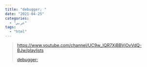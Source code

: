 ```yaml
---
title: "debugger; "
date: "2021-04-25"
categories:
  - "عربي"
tags:
  - "html"
---
```


> https://www.youtube.com/channel/UC9w_IQR7XjBBVjOvVdQ-BJw/playlists
>
> [debugger; ](https://www.youtube.com/channel/UC9w_IQR7XjBBVjOvVdQ-BJw/playlists)
